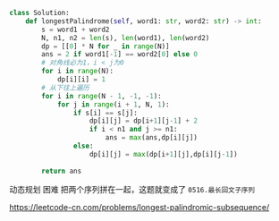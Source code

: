 <!--
 * @Description: 
 * @Autor: Au3C2
 * @Date: 2021-04-03 15:58:34
 * @LastEditors: Au3C2
 * @LastEditTime: 2021-04-03 16:00:07
-->
```python
class Solution:
    def longestPalindrome(self, word1: str, word2: str) -> int:
        s = word1 + word2
        N, n1, n2 = len(s), len(word1), len(word2)
        dp = [[0] * N for _ in range(N)]
        ans = 2 if word1[-1] == word2[0] else 0
        # 对角线必为1，i < j为0
        for i in range(N):
            dp[i][i] = 1
        # 从下往上遍历
        for i in range(N - 1, -1, -1):
            for j in range(i + 1, N, 1):
                if s[i] == s[j]:
                    dp[i][j] = dp[i+1][j-1] + 2
                    if i < n1 and j >= n1:
                        ans = max(ans,dp[i][j])
                else:
                    dp[i][j] = max(dp[i+1][j],dp[i][j-1])
                
        return ans
```
动态规划 困难 把两个序列拼在一起，这题就变成了 `0516.最长回文子序列` 

https://leetcode-cn.com/problems/longest-palindromic-subsequence/